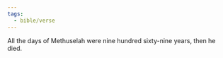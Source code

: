 ```yaml
---
tags:
  - bible/verse
---
```

All the days of Methuselah were nine hundred sixty-nine years, then he died.